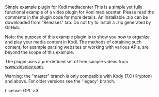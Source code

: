 Simple example plugin for Kodi mediacenter
This is a simple yet fully functional example of a video plugin for Kodi mediacenter. Please read the comments in the plugin code for more details. An installable .zip can be downloaded from "Releases" tab. Do not try to install a .zip generated by GitHub.

Note: the purpose of this example plugin is to show you how to organize and play your media content in Kodi. The methods of obtaining such content, for example parsing websites or working with various APIs, are beyond the scope of this example.

The plugin uses a pre-defined set of free sample videos from www.vidsplay.com.

Warning: the "master" branch is only compatible with Kody 17.0 (Krypton) and above. For older versions see the "legacy" branch.

License: GPL v.3